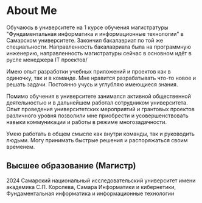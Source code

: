 # About Me
Обучаюсь в университете на 1 курсе обучения магистратуры "Фундаментальная информатика и информационные технологии" в Самарском университете. Закончил бакалавриат по той же специальности. Направленность бакалавриата была на программную инженерию, направленность магистратуры сейчас в основном идёт в русле менеджера IT проектов/

Имею опыт разработки учебных приложений и проектов как в одиночку, так и в команде. Мне нравится разрабатывать что-то новое и решать задачи. Постоянно учусь и углубляю имеющиеся знания.

Помимо обучения в университете занимался активной общественной деятельностью и в дальнейшем работал сотрудником университета.
Опыт проведения университетских мероприятий и грантовых проектов различного уровня позволили мне приобрести и усовершенствовать навыки коммуникации и работы в режиме многозадачности.

Умею работать в общем смысле как внутри команды, так и руководить людьми. Могу принимать быстрые решения и распоряжаться своим временем.

## Высшее образование (Магистр)
2024
Самарский национальный исследовательский университет имени академика С.П. Королева, Самара
Информатики и кибернетики, Фундаментальная информатика и информационные технологии
